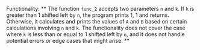 Functionality: ** The function `func_2` accepts two parameters `n` and `k`. If `k` is greater than 1 shifted left by `n`, the program prints 1, 1 and returns. Otherwise, it calculates and prints the values of `A` and `B` based on certain calculations involving `n` and `k`. The functionality does not cover the case where `k` is less than or equal to 1 shifted left by `n`, and it does not handle potential errors or edge cases that might arise. **